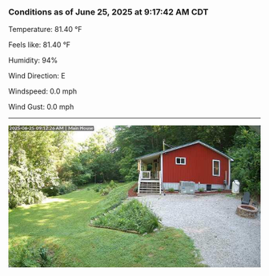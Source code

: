 ### Conditions as of June 25, 2025 at 9:17:42 AM CDT 

Temperature: 81.40 &deg;F

Feels like: 81.40 &deg;F

Humidity: 94%

Wind Direction: E

Windspeed: 0.0 mph

Wind Gust: 0.0 mph

---

<img src="./images/latest.jpeg"/>

